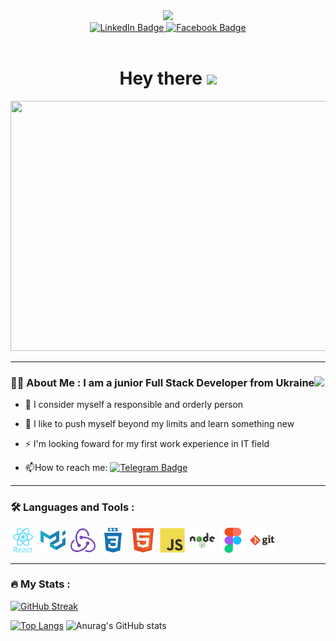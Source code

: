 <div id="header" align="center">
  <img src="https://media.giphy.com/media/eIAopzF9lGaYPClAHa/giphy.gif" width="100"/>
</div>
<div align="center">
   <a href="https://www.linkedin.com/in/olha-poberezhna-b06279265/">
    <img src="https://img.shields.io/badge/LinkedIn-blue?style=for-the-badge&logo=linkedin&logoColor=white" alt="LinkedIn Badge"/>
  </a>
   <a href="https://www.facebook.com/PoberezhStudiO">
    <img src="https://img.shields.io/badge/Facebook-indigo?style=for-the-badge&logo=facebook&logoColor=white" alt="Facebook Badge"/>
  </a>
</div>
<div id="badges" align="center">
  <img src="https://komarev.com/ghpvc/?username=opoberezh&style=flat-square&color=blue" alt=""/>
</div>
<h1 align="center">
  Hey there
  <img src="https://media.giphy.com/media/hvRJCLFzcasrR4ia7z/giphy.gif" width="30px"/>
</h1>
<div align="center">
  <img src="https://media.giphy.com/media/RbDKaczqWovIugyJmW/giphy.gif" width="600" height="400"/>
</div>

___

### :woman_technologist: About Me : I am a junior Full Stack Developer from Ukraine<img src="https://media.giphy.com/media/WUlplcMpOCEmTGBtBW/giphy.gif" width="30"> 
 - :telescope: I consider myself a responsible and orderly person
- :seedling: I like to push myself beyond my limits and learn something new
- :zap: I'm looking foward for my first work experience in IT field

- :mailbox:How to reach me: [![Telegram Badge](https://img.shields.io/badge/-Telegram-blue?style=flat&logo=Telegram&logoColor=white)](https://t.me/Olha_poberezh)

---

### :hammer_and_wrench: Languages and Tools :
<div>
  <img src="https://github.com/devicons/devicon/blob/master/icons/react/react-original-wordmark.svg" title="React" alt="React" width="40" height="40"/>&nbsp;
  <img src="https://github.com/devicons/devicon/blob/master/icons/materialui/materialui-original.svg" title="Material UI" alt="Material UI" width="40" height="40"/>&nbsp;
  <img src="https://github.com/devicons/devicon/blob/master/icons/redux/redux-original.svg" title="Redux" alt="Redux " width="40" height="40"/>&nbsp;
  <img src="https://github.com/devicons/devicon/blob/master/icons/css3/css3-plain-wordmark.svg"  title="CSS3" alt="CSS" width="40" height="40"/>&nbsp;
  <img src="https://github.com/devicons/devicon/blob/master/icons/html5/html5-original.svg" title="HTML5" alt="HTML" width="40" height="40"/>&nbsp;
  <img src="https://github.com/devicons/devicon/blob/master/icons/javascript/javascript-original.svg" title="JavaScript" alt="JavaScript" width="40" height="40"/>&nbsp;
  <img src="https://github.com/devicons/devicon/blob/master/icons/nodejs/nodejs-original-wordmark.svg" title="NodeJS" alt="NodeJS" width="40" height="40"/>&nbsp;
  <img src="https://github.com/devicons/devicon/blob/master/icons/figma/figma-original.svg" title="Figma" alt="Figma" width="40" height="40"/>&nbsp;
  <img src="https://github.com/devicons/devicon/blob/master/icons/git/git-original-wordmark.svg" title="Git" **alt="Git" width="40" height="40"/>
</div>

---

### :fire: My Stats :
[![GitHub Streak](https://github-readme-streak-stats.herokuapp.com?user=opoberezh&theme=buefy&mode=weekly&card_width=600)](https://git.io/streak-stats)

[![Top Langs](https://github-readme-stats.vercel.app/api/top-langs/?username=opoberezh&layout=compact&theme=buefy)](https://github.com/anuraghazra/github-readme-stats) ![Anurag's GitHub stats](https://github-readme-stats.vercel.app/api?username=opoberezh&theme=buefy&show_icons=true)
